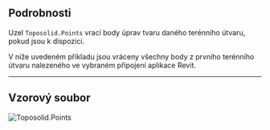 ## Podrobnosti
Uzel `Toposolid.Points` vrací body úprav tvaru daného terénního útvaru, pokud jsou k dispozici.

V níže uvedeném příkladu jsou vráceny všechny body z prvního terénního útvaru nalezeného ve vybraném připojení aplikace Revit.
___
## Vzorový soubor

![Toposolid.Points](./Revit.Elements.Toposolid.Points_img.jpg)
